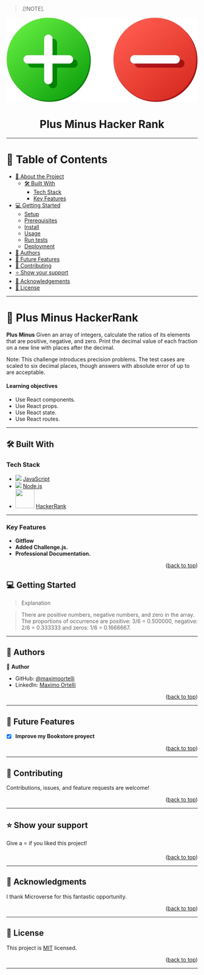 >.[!NOTE].

<a name="readme-top"></a>

<div align="center">
    <img src="./media/plusminus.png"></img>
    <h1><b>Plus Minus Hacker Rank</b></h1>
</div>

---

<!-- TABLE OF CONTENTS -->

# 📗 Table of Contents

- [📖 About the Project](#about-project)
  - [🛠 Built With](#built-with)
    - [Tech Stack](#tech-stack)
    - [Key Features](#key-features)
- [💻 Getting Started](#getting-started)
  - [Setup](#setup)
  - [Prerequisites](#prerequisites)
  - [Install](#install)
  - [Usage](#usage)
  - [Run tests](#run-tests)
  - [Deployment](#deployment)
- [👥 Authors](#authors)
- [🔭 Future Features](#future-features)
- [🤝 Contributing](#contributing)
- [⭐️ Show your support](#support)
- [🙏 Acknowledgements](#acknowledgements)
- [📝 License](#license)

---

<!-- PROJECT DESCRIPTION -->

# 📖 Plus Minus HackerRank<a name="about-project"></a>

**Plus Minus** Given an array of integers, calculate the ratios of its elements that are positive, negative, and zero. Print the decimal value of each fraction on a new line with  places after the decimal.

Note: This challenge introduces precision problems. The test cases are scaled to six decimal places, though answers with absolute error of up to  are acceptable.

#### Learning objectives

- Use React components.
- Use React props.
- Use React state.
- Use React routes.

---

## 🛠 Built With <a name="built-with"></a>

### Tech Stack <a name="tech-stack"></a>

  <ul>
     <li>
       <img src="https://skillicons.dev/icons?i=js"/>
       <a href="https://developer.mozilla.org/en-US/docs/Web/JavaScript">JavaScript</a>
     </li>
     <li>
       <img src="https://skillicons.dev/icons?i=nodejs"/>
       <a href="https://nodejs.org/en">Node.js</a>
     </li>
     <li>
       <img src="https://upload.wikimedia.org/wikipedia/commons/thumb/4/40/HackerRank_Icon-1000px.png/800px-HackerRank_Icon-1000px.png" width="50" height="50"/>
       <a href="https://www.hackerrank.com/">HackerRank</a>
     </li>
  </ul>

---

<!-- Features -->

### Key Features <a name="key-features"></a>

- **Gitflow**
- **Added Challenge.js.**
- **Professional Documentation.**


<p align="right">(<a href="#readme-top">back to top</a>)</p>

<!-- GETTING STARTED -->

## 💻 Getting Started <a name="getting-started"></a>

> Explanation

   > There are  positive numbers,  negative numbers, and  zero in the array.
   > The proportions of occurrence are positive: 3/6 = 0.500000, 
     negative: 2/6 = 0.333333 and zeros: 1/6 = 0.1666667. 

---

<!-- AUTHORS -->

## 👥 Authors <a name="authors"></a>

👤 **Author**

- GitHub: [@maximoortelli](https://github.com/maximoortelli)
- LinkedIn: [Maximo Ortelli](https://www.linkedin.com/in/maximo-ortelli-rueda-265228203/)

<p align="right">(<a href="#readme-top">back to top</a>)</p>

---

<!-- FUTURE FEATURES -->

## 🔭 Future Features <a name="future-features"></a>

- [x] **Improve my Bookstore proyect**

<p align="right">(<a href="#readme-top">back to top</a>)</p>

---

<!-- CONTRIBUTING -->

## 🤝 Contributing <a name="contributing"></a>

Contributions, issues, and feature requests are welcome!

<p align="right">(<a href="#readme-top">back to top</a>)</p>

---

<!-- SUPPORT -->

## ⭐️ Show your support <a name="support"></a>

Give a ⭐ if you liked this project!

<p align="right">(<a href="#readme-top">back to top</a>)</p>

---

<!-- ACKNOWLEDGEMENTS -->

## 🙏 Acknowledgments <a name="acknowledgements"></a>

I thank Microverse for this fantastic opportunity.

<p align="right">(<a href="#readme-top">back to top</a>)</p>

---

<!-- LICENSE -->

## 📝 License <a name="license"></a>

This project is [MIT](./LICENSE) licensed.

<p align="right">(<a href="#readme-top">back to top</a>)</p>

---
